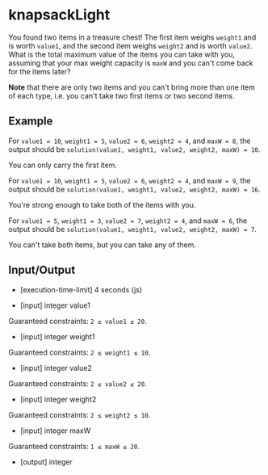 # knapsackLight

You found two items in a treasure chest! The first item weighs `weight1` and is worth `value1`, and the second item weighs `weight2` and is worth `value2`. What is the total maximum value of the items you can take with you, assuming that your max weight capacity is `maxW` and you can't come back for the items later?

**Note** that there are only two items and you can't bring more than one item of each type, i.e. you can't take two first items or two second items.

## Example

For `value1 = 10`, `weight1 = 5`, `value2 = 6`, `weight2 = 4`, and `maxW = 8`, the output should be
`solution(value1, weight1, value2, weight2, maxW) = 10`.

You can only carry the first item.

For `value1 = 10`, `weight1 = 5`, `value2 = 6`, `weight2 = 4`, and `maxW = 9`, the output should be
`solution(value1, weight1, value2, weight2, maxW) = 16`.

You're strong enough to take both of the items with you.

For `value1 = 5`, `weight1 = 3`, `value2 = 7`, `weight2 = 4`, and `maxW = 6`, the output should be
`solution(value1, weight1, value2, weight2, maxW) = 7`.

You can't take both items, but you can take any of them.

## Input/Output

- [execution-time-limit] 4 seconds (js)

- [input] integer value1

Guaranteed constraints:
`2 ≤ value1 ≤ 20`.

- [input] integer weight1

Guaranteed constraints:
`2 ≤ weight1 ≤ 10`.

- [input] integer value2

Guaranteed constraints:
`2 ≤ value2 ≤ 20`.

- [input] integer weight2

Guaranteed constraints:
`2 ≤ weight2 ≤ 10`.

- [input] integer maxW

Guaranteed constraints:
`1 ≤ maxW ≤ 20`.

- [output] integer

